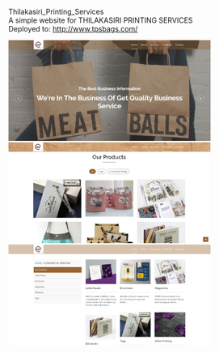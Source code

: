 Thilakasiri_Printing_Services
<br>
A simple website for THILAKASIRI PRINTING SERVICES 
<br>
Deployed to: http://www.tpsbags.com/
<br>
<p float="left">
  <img src="https://github.com/KasunDissanayake94/Thilakasiri_Printing_Services/blob/master/HomePage.JPG" width="400"/>
  <img src="https://github.com/KasunDissanayake94/Thilakasiri_Printing_Services/blob/master/Products.JPG" width="400"/>
  <img src="https://github.com/KasunDissanayake94/Thilakasiri_Printing_Services/blob/master/Commercial_Printing.JPG" width="400"/>  
</p>
